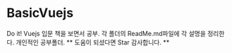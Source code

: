 # BasicVuejs
Do it! Vuejs 입문 책을 보면서 공부.
각 폴더의 ReadMe.md파일에 각 설명을 정리한다.
개인적인 공부폴더.
** 도움이 되셨다면 Star 감사합니다. **

